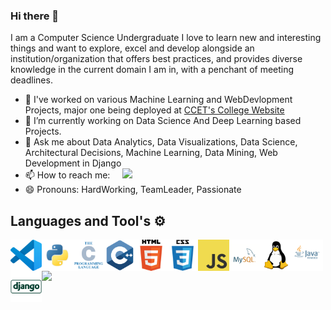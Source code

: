 ### Hi there 👋
I am a Computer Science Undergraduate
I love to learn new and interesting things and want to explore, excel and develop alongside an institution/organization that offers best practices, and provides diverse knowledge in the current domain I am in, with a penchant of meeting deadlines.<br />

- 🔭 I've worked on various Machine Learning and WebDevlopment Projects, major one being deployed at <a href="http://ccet.ac.in">CCET's College Website</a><br />
- 👯 I’m currently working on Data Science And Deep Learning based Projects.<br />
- 💬 Ask me about Data Analytics, Data Visualizations, Data Science, Architectural Decisions, Machine Learning, Data Mining, Web Development in Django<br />
- 📫 How to reach me:&nbsp;&nbsp;&nbsp;&nbsp;
<a href="https://www.linkedin.com/in/mukesh-sahani-27297318b/"><img src="https://image.flaticon.com/icons/png/512/174/174857.png" width="25px;"></a> &nbsp;&nbsp;&nbsp;&nbsp;
- 😄 Pronouns: HardWorking, TeamLeader, Passionate <br />
<h2><b>Languages and Tool's ⚙️ </b></h2> 
<img align="left" alt="Visual Studio Code" width="50px" src="https://raw.githubusercontent.com/github/explore/80688e429a7d4ef2fca1e82350fe8e3517d3494d/topics/visual-studio-code/visual-studio-code.png" />
<img align="left" alt="Python3" width="50px"src="https://raw.githubusercontent.com/github/explore/80688e429a7d4ef2fca1e82350fe8e3517d3494d/topics/python/python.png" />
<img align="left" alt="C" width="50px" src="https://raw.githubusercontent.com/github/explore/80688e429a7d4ef2fca1e82350fe8e3517d3494d/topics/c/c.png" />
<img align="left" alt="CPP" width="50px" src="https://raw.githubusercontent.com/github/explore/80688e429a7d4ef2fca1e82350fe8e3517d3494d/topics/cpp/cpp.png" />
<img align="left" alt="HTML5" width="50px" src="https://raw.githubusercontent.com/github/explore/80688e429a7d4ef2fca1e82350fe8e3517d3494d/topics/html/html.png" />
<img align="left" alt="CSS3" width="50px" src="https://raw.githubusercontent.com/github/explore/80688e429a7d4ef2fca1e82350fe8e3517d3494d/topics/css/css.png" />
<img align="left" alt="JavaScript" width="50px" src="https://raw.githubusercontent.com/github/explore/80688e429a7d4ef2fca1e82350fe8e3517d3494d/topics/javascript/javascript.png" />
<img align="left" alt="MySQL" width="50px" src="https://raw.githubusercontent.com/github/explore/80688e429a7d4ef2fca1e82350fe8e3517d3494d/topics/mysql/mysql.png" />
<img align="left" alt="Linux" width="50px" src="https://raw.githubusercontent.com/github/explore/80688e429a7d4ef2fca1e82350fe8e3517d3494d/topics/linux/linux.png" />
<img align="left" alt="java" width="50px" src="https://raw.githubusercontent.com/github/explore/80688e429a7d4ef2fca1e82350fe8e3517d3494d/topics/java/java.png" />
<img align="left" alt="Django" width="50px" src="https://github.com/devicons/devicon/blob/master/icons/django/django-line.svg"/>
<br />
<h2></h2>
<img src="https://github-readme-stats.vercel.app/api?username=MkshSahani&show_icons=true&theme=radical"/>
